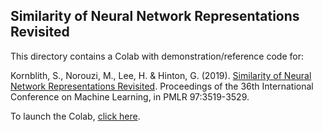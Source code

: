 ## Similarity of Neural Network Representations Revisited

This directory contains a Colab with demonstration/reference code for:

Kornblith, S., Norouzi, M., Lee, H. & Hinton, G. (2019). [Similarity of Neural
Network Representations Revisited](https://arxiv.org/abs/1905.00414).
Proceedings of the 36th International Conference on Machine Learning, in PMLR
97:3519-3529.

To launch the Colab, [click here](https://colab.research.google.com/github/google-research/google-research/blob/master/representation_similarity/Demo.ipynb).
